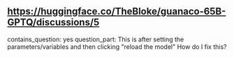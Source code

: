 ## https://huggingface.co/TheBloke/guanaco-65B-GPTQ/discussions/5

contains_question: yes
question_part: This is after setting the parameters/variables and then clicking "reload the model"
How do I fix this?